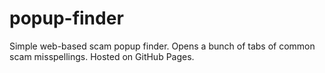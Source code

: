 # popup-finder
Simple web-based scam popup finder.  Opens a bunch of tabs of common scam misspellings.  Hosted on GitHub Pages.
